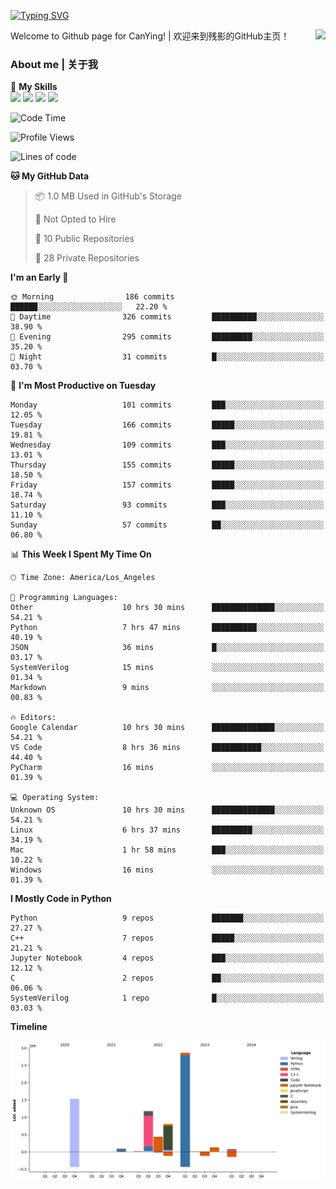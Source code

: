 [![Typing SVG](https://readme-typing-svg.herokuapp.com?size=25&duration=3500&color=00FFFF&vCenter=true&width=250&height=40&lines=Hi+Welcome+%F0%9F%91%8B%F0%9F%8F%BB;I'm+CanYing|残影)](https://git.io/typing-svg)

<a href="#">
  <img align="right" src="https://github-readme-stats.vercel.app/api?username=CanYing0913&count_private=true&rank_icon=github&show_icons=true&bg_color=15,f2f7fd,E0EAFC&" />
</a>

Welcome to Github page for CanYing! | 欢迎来到残影的GitHub主页！

### About me | 关于我

🌟 **My Skills**  
![](https://img.shields.io/badge/-C-A8B9CC?style=flat-square&logo=C&logoColor=fff)
![](https://img.shields.io/badge/-C++-00599C?style=flat-square&logo=Cpp&logoColor=fff)
![](https://img.shields.io/badge/-Python-3776AB?style=flat-square&logo=Python&logoColor=fff)
![](https://img.shields.io/badge/-Linux-000000?style=flat-square&logo=Linux&logoColor=fff)

<!--START_SECTION:waka-->
![Code Time](http://img.shields.io/badge/Code%20Time-135%20hrs%2042%20mins-blue)

![Profile Views](http://img.shields.io/badge/Profile%20Views-0-blue)

![Lines of code](https://img.shields.io/badge/From%20Hello%20World%20I%27ve%20Written-7.1%20million%20lines%20of%20code-blue)

**🐱 My GitHub Data** 

> 📦 1.0 MB Used in GitHub's Storage 
 > 
> 🚫 Not Opted to Hire
 > 
> 📜 10 Public Repositories 
 > 
> 🔑 28 Private Repositories 
 > 
**I'm an Early 🐤** 

```text
🌞 Morning                186 commits         ██████░░░░░░░░░░░░░░░░░░░   22.20 % 
🌆 Daytime                326 commits         ██████████░░░░░░░░░░░░░░░   38.90 % 
🌃 Evening                295 commits         █████████░░░░░░░░░░░░░░░░   35.20 % 
🌙 Night                  31 commits          █░░░░░░░░░░░░░░░░░░░░░░░░   03.70 % 
```
📅 **I'm Most Productive on Tuesday** 

```text
Monday                   101 commits         ███░░░░░░░░░░░░░░░░░░░░░░   12.05 % 
Tuesday                  166 commits         █████░░░░░░░░░░░░░░░░░░░░   19.81 % 
Wednesday                109 commits         ███░░░░░░░░░░░░░░░░░░░░░░   13.01 % 
Thursday                 155 commits         █████░░░░░░░░░░░░░░░░░░░░   18.50 % 
Friday                   157 commits         █████░░░░░░░░░░░░░░░░░░░░   18.74 % 
Saturday                 93 commits          ███░░░░░░░░░░░░░░░░░░░░░░   11.10 % 
Sunday                   57 commits          ██░░░░░░░░░░░░░░░░░░░░░░░   06.80 % 
```


📊 **This Week I Spent My Time On** 

```text
🕑︎ Time Zone: America/Los_Angeles

💬 Programming Languages: 
Other                    10 hrs 30 mins      ██████████████░░░░░░░░░░░   54.21 % 
Python                   7 hrs 47 mins       ██████████░░░░░░░░░░░░░░░   40.19 % 
JSON                     36 mins             █░░░░░░░░░░░░░░░░░░░░░░░░   03.17 % 
SystemVerilog            15 mins             ░░░░░░░░░░░░░░░░░░░░░░░░░   01.34 % 
Markdown                 9 mins              ░░░░░░░░░░░░░░░░░░░░░░░░░   00.83 % 

🔥 Editors: 
Google Calendar          10 hrs 30 mins      ██████████████░░░░░░░░░░░   54.21 % 
VS Code                  8 hrs 36 mins       ███████████░░░░░░░░░░░░░░   44.40 % 
PyCharm                  16 mins             ░░░░░░░░░░░░░░░░░░░░░░░░░   01.39 % 

💻 Operating System: 
Unknown OS               10 hrs 30 mins      ██████████████░░░░░░░░░░░   54.21 % 
Linux                    6 hrs 37 mins       █████████░░░░░░░░░░░░░░░░   34.19 % 
Mac                      1 hr 58 mins        ███░░░░░░░░░░░░░░░░░░░░░░   10.22 % 
Windows                  16 mins             ░░░░░░░░░░░░░░░░░░░░░░░░░   01.39 % 
```

**I Mostly Code in Python** 

```text
Python                   9 repos             ███████░░░░░░░░░░░░░░░░░░   27.27 % 
C++                      7 repos             █████░░░░░░░░░░░░░░░░░░░░   21.21 % 
Jupyter Notebook         4 repos             ███░░░░░░░░░░░░░░░░░░░░░░   12.12 % 
C                        2 repos             ██░░░░░░░░░░░░░░░░░░░░░░░   06.06 % 
SystemVerilog            1 repo              █░░░░░░░░░░░░░░░░░░░░░░░░   03.03 % 
```



**Timeline**

![Lines of Code chart](https://raw.githubusercontent.com/CanYing0913/CanYing0913/master/assets/bar_graph.png)


<!--END_SECTION:waka-->
